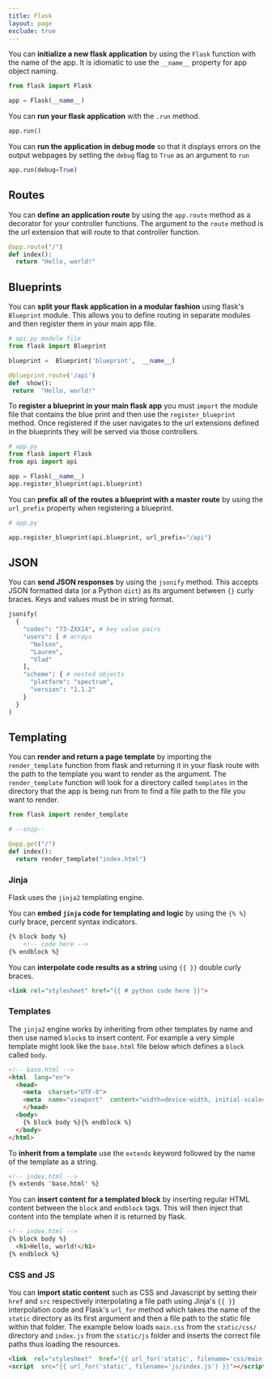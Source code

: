 ```yaml
---
title: Flask
layout: page
exclude: true
---
```


You can **initialize a new flask application** by using the `Flask` function with the name of the app. It is idiomatic to use the `__name__` property for app object naming.
```py
from flask import Flask 

app = Flask(__name__)
```

You can **run your flask application** with the `.run` method.
```py
app.run()
```

You can **run the application in debug mode** so that it displays errors on the output webpages by setting the `debug` flag to `True` as an argument to `run`
```py
app.run(debug=True)
```

## Routes

You can **define an application route** by using the `app.route` method as a decorator for your controller functions. The argument to the `route` method is the url extension that will route to that controller function.
```py
@app.route("/")
def index():
  return "Hello, world!"
```

## Blueprints

You can **split your flask application in a modular fashion** using flask's `Blueprint` module. This allows you to define routing in separate modules and then register them in your main app file.
```py
# api.py module file
from flask import Blueprint

blueprint =  Blueprint('blueprint',  __name__)

@blueprint.route('/api')
def  show():
 return  "Hello, world!"
```

To **register a blueprint in your main flask app** you must `import` the module file that contains the blue print and then use the `register_blueprint` method. Once registered if the user navigates to the url extensions defined in the blueprints they will be served via those controllers.
```py
# app.py
from flask import Flask
from api import api

app = Flask(__name__)
app.register_blueprint(api.blueprint)
```

You can **prefix all of the routes a blueprint with a master route** by using the `url_prefix` property when registering a blueprint.
```py
# app.py

app.register_blueprint(api.blueprint, url_prefix="/api")
```

## JSON

You can **send JSON responses** by using the `jsonify` method. This accepts JSON formatted data (or a Python `dict`) as its argument between `{}` curly braces. Keys and values must be in string format.
```py
jsonify(
  {
    "codec": "73-ZXX14", # key value pairs
    "users": [ # arrays
      "Nelson",
      "Lauren",
      "Vlad"
    ],
    "scheme": { # nested objects
      "platform": "spectrum",
      "version": "1.1.2"
    }
  }
)
```

## Templating

You can **render and return a page template** by importing the `render_template` function from flask and returning it in your flask route with the path to the template you want to render as the argument. The `render_template` function will look for a directory called `templates` in the directory that the app is being run from to find a file path to the file you want to render.
```py
from flask import render_template

# --snip--

@app.get("/")
def index():
  return render_template("index.html")
```

### Jinja

Flask uses the `jinja2` templating engine.  

You can **embed `jinja` code for templating and logic** by using the `{% %}` curly brace, percent syntax indicators.
```html
{% block body %}
	<!-- code here -->
{% endblock %}
```

You can **interpolate code results as a string** using `{{ }}` double curly braces.
```html
<link rel="stylesheet" href="{{ # python code here }}">
```

### Templates

The `jinja2` engine works by inheriting from other templates by name and then use named `block`s to insert content. For example a very simple template might look like the `base.html` file below which defines a `block` called `body`.
```html
<!-- base.html -->
<html  lang="en">
  <head>
    <meta  charset="UTF-8">
    <meta  name="viewport"  content="width=device-width, initial-scale=1.0">
    </head>
  <body>
    {% block body %}{% endblock %}
  </body>
</html>
```

To **inherit from a template** use the `extends` keyword followed by the name of the template as a string.
```html
<!-- index.html -->
{% extends 'base.html' %}
```

You can **insert content for a templated block** by inserting regular HTML content between the `block` and `endblock` tags. This will then inject that content into the template when it is returned by flask.
```html
<!-- index.html -->
{% block body %}
  <h1>Hello, world!</h1>
{% endblock %}
```

### CSS and JS

You can **import static content** such as CSS and Javascript by setting their `href` and `src` respectively interpolating a file path using Jinja's `{{ }}` interpolation code and Flask's `url_for` method which takes the name of the `static` directory as its first argument and then a file path to the static file within that folder. The example below loads `main.css` from the `static/css/` directory and `index.js` from the `static/js` folder and inserts the correct file paths thus loading the resources.
```html
<link  rel="stylesheet"  href="{{ url_for('static', filename='css/main.css') }}">
<script  src="{{ url_for('static', filename='js/index.js') }}"></script>
```
<!--stackedit_data:
eyJoaXN0b3J5IjpbLTQ3OTEzMDYwNiwxMDMxMTI3NTcsNjEwMj
Y0MzIyLC0xNDI2MzQ3NzcwLC0xNzg1MTg3MzMxLC0xNTUxMjM5
NjMxLDIzMjYxOTYzMSwtMTc0NjI5OTExNSwtOTc5OTMyNzQ3LD
E4Mzk3NjEzMTIsLTI1Nzc5MzQ4MCwyNTk2MzgyMDhdfQ==
-->